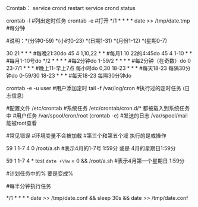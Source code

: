 Crontab：
service crond restart
service crond status

crontab -l #列出定时任务
crontab -e #打开
  */1 * * * * date >> /tmp/date.tmp #每分钟

  #说明：*(分钟0-59) *(小时0-23) *(日期1-31) *(月份1-12) *(星期0-7)

30   21    *      *    *     #每晚21:30do
45   4  1,10,22   *    *     #每月1 10 22的4:45do
45   4  1-10      *    *     #每月1-10号do
*/2  *     *      *    *     #每2分钟do
1-59/2 *   *      *    *     #每2分钟（在奇数）do
0  23-7/1  *      *    *     #晚上11-早上7点 每小时do
0,30 18-23 *      *    *     #每天18-23 每隔30分钟do
0-59/30 18-23 *   *    *     #每天18-23 每隔30分钟do

crontab -e -u user           #用户添加定时
tail -f /var/log/cron        #执行过的定时任务 (日志信息)

#配置文件 /etc/crontab
#系统任务 /etc/crontab/cron.d/* 都被载入到系统任务中
#用户任务 /var/spool/cron/root  (crontab -e)
#发送的日志 /var/spool/mail      能被root查看


#常见错误
#环境变量不会被加载
#第三个和第五个域 执行的是或操作

59 1 1-7 4 0 /root/a.sh  #表示4月的1-7号 1:59分 或是 4月的星期日1:59分

59 1 1-7 4 * test `date +\%w` = 0 && /root/a.sh #表示4月第一个星期日 1:59分

#计划任务中的% 要是变成\%

#每半分钟执行任务

*/1 * * * * date >> /tmp/date.conf && sleep 30s && date >> /tmp/date.conf
